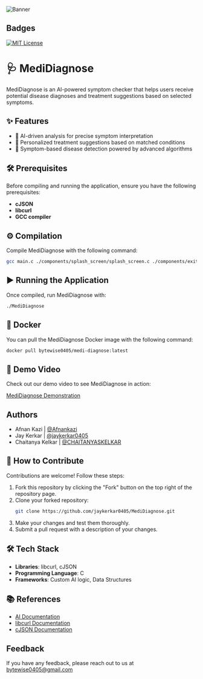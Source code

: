 ![Banner](https://res.cloudinary.com/bytewise0405/image/upload/v1726917049/MediDiagnose/banner_lhvhjm.png)

## Badges

[![MIT License](https://img.shields.io/badge/License-MIT-green.svg)](https://github.com/jaykerkar0405/MediDiagnose/blob/main/LICENSE)

# 🩺 MediDiagnose

MediDiagnose is an AI-powered symptom checker that helps users receive potential disease diagnoses and treatment suggestions based on selected symptoms.

## ✨ Features

- 🤖 AI-driven analysis for precise symptom interpretation
- 💊 Personalized treatment suggestions based on matched conditions
- 🧾 Symptom-based disease detection powered by advanced algorithms

## 🛠️ Prerequisites

Before compiling and running the application, ensure you have the following prerequisites:

- **cJSON**
- **libcurl**
- **GCC compiler**

## ⚙️ Compilation

Compile MediDiagnose with the following command:

```bash
gcc main.c ./components/splash_screen/splash_screen.c ./components/exit_screen/exit_screen.c ./components/authentication/authentication.c ./components/home/home.c ./modules/authentication/authentication.c ./modules/home/home.c ./modules/utils/utils.c ./modules/utils/hashmap.c -I<path_to_libcurl_include> -I<path_to_cjson_include> -L<path_to_libcurl_lib> -L<path_to_cjson_lib> -lcurl -lcjson -o MediDiagnose
```

## ▶️ Running the Application

Once compiled, run MediDiagnose with:

```bash
./MediDiagnose
```

## 🐋 Docker

You can pull the MediDiagnose Docker image with the following command:

```bash
docker pull bytewise0405/medi-diagnose:latest
```

## 🎥 Demo Video

Check out our demo video to see MediDiagnose in action:

[MediDiagnose Demonstration](https://res.cloudinary.com/bytewise0405/video/upload/v1726921150/MediDiagnose/MediDiagnose_Demonstration_ehwqsx.mp4)

## Authors

- Afnan Kazi | [@Afnankazi](https://github.com/Afnankazi)
- Jay Kerkar | [@jaykerkar0405](https://github.com/jaykerkar0405)
- Chaitanya Kelkar | [@CHAITANYASKELKAR](https://github.com/CHAITANYASKELKAR)

## 🍴 How to Contribute

Contributions are welcome! Follow these steps:

1. Fork this repository by clicking the "Fork" button on the top right of the repository page.
2. Clone your forked repository:
   ```bash
   git clone https://github.com/jaykerkar0405/MediDiagnose.git
   ```
3. Make your changes and test them thoroughly.
4. Submit a pull request with a description of your changes.

## 🛠️ Tech Stack

- **Libraries**: libcurl, cJSON
- **Programming Language**: C
- **Frameworks**: Custom AI logic, Data Structures

## 📚 References

- [AI Documentation](https://research.facebook.com/file/1574548786327032/LLaMA--Open-and-Efficient-Foundation-Language-Models.pdf)
- [libcurl Documentation](https://curl.se/libcurl/)
- [cJSON Documentation](https://github.com/DaveGamble/cJSON)

## Feedback

If you have any feedback, please reach out to us at bytewise0405@gmail.com
